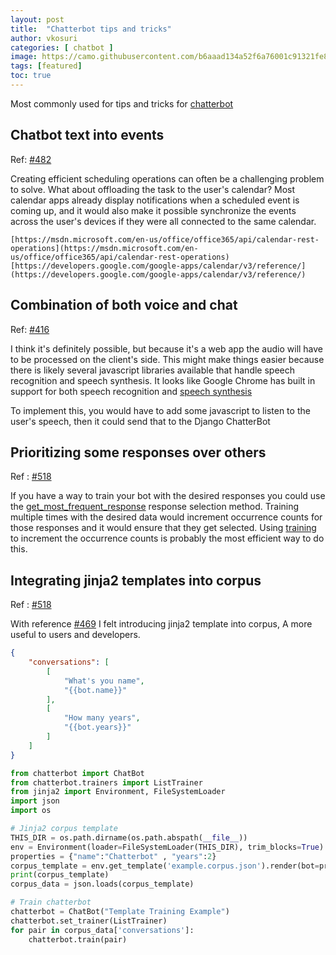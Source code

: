 ```yaml
---
layout: post
title:  "Chatterbot tips and tricks"
author: vkosuri
categories: [ chatbot ]
image: https://camo.githubusercontent.com/b6aaad134a52f6a76001c91321fe81a2c889c45f/68747470733a2f2f692e696d6775722e636f6d2f623353436d47542e706e67
tags: [featured]
toc: true
---
```


Most commonly used for tips and tricks for [chatterbot](https://github.com/gunthercox/ChatterBot)

## Chatbot text into events

Ref: [#482](https://github.com/gunthercox/ChatterBot/issues/482)

Creating efficient scheduling operations can often be a challenging problem to solve. What about offloading the task to the user's calendar? Most calendar apps already display notifications when a scheduled event is coming up, and it would also make it possible synchronize the events across the user's devices if they were all connected to the same calendar.

    [https://msdn.microsoft.com/en-us/office/office365/api/calendar-rest-operations](https://msdn.microsoft.com/en-us/office/office365/api/calendar-rest-operations)
    [https://developers.google.com/google-apps/calendar/v3/reference/](https://developers.google.com/google-apps/calendar/v3/reference/)

## Combination of both voice and chat

Ref: [#416](https://github.com/gunthercox/ChatterBot/issues/416)

I think it's definitely possible, but because it's a web app the audio will have to be processed on the client's side. This might make things easier because there is likely several javascript libraries available that handle speech recognition and speech synthesis. It looks like Google Chrome has built in support for both speech recognition and [speech synthesis](https://developers.google.com/web/updates/2014/01/Web-apps-that-talk-Introduction-to-the-Speech-Synthesis-API)

To implement this, you would have to add some javascript to listen to the user's speech, then it could send that to the Django ChatterBot

## Prioritizing some responses over others

Ref : [#518](https://github.com/gunthercox/ChatterBot/issues/518)

If you have a way to train your bot with the desired responses you could use
the [get_most_frequent_response](http://chatterbot.readthedocs.io/en/latest/logic/response_selection.html#chatterbot.response_selection.get_most_frequent_response) response selection method. Training multiple
times with the desired data would increment occurrence counts for those responses and it would ensure that they get selected. Using [training](http://chatterbot.readthedocs.io/en/latest/training.html#training-via-list-data) to increment the occurrence counts is probably the most efficient way to do this.

## Integrating jinja2 templates into corpus

Ref : [#518](https://github.com/gunthercox/ChatterBot/issues/518)

With reference [#469](https://github.com/gunthercox/ChatterBot/issues/469) I felt introducing jinja2 template into corpus, A more useful to users and developers.

```json
{
    "conversations": [
        [
            "What's you name",
            "{{bot.name}}"
        ],
        [
            "How many years",
            "{{bot.years}}"
        ]   
    ]
}
```

```python
from chatterbot import ChatBot
from chatterbot.trainers import ListTrainer
from jinja2 import Environment, FileSystemLoader
import json
import os

# Jinja2 corpus template
THIS_DIR = os.path.dirname(os.path.abspath(__file__))
env = Environment(loader=FileSystemLoader(THIS_DIR), trim_blocks=True)
properties = {"name":"Chatterbot" , "years":2}
corpus_template = env.get_template('example.corpus.json').render(bot=properties)
print(corpus_template)
corpus_data = json.loads(corpus_template)

# Train chatterbot
chatterbot = ChatBot("Template Training Example")
chatterbot.set_trainer(ListTrainer)
for pair in corpus_data['conversations']:
    chatterbot.train(pair)

```
